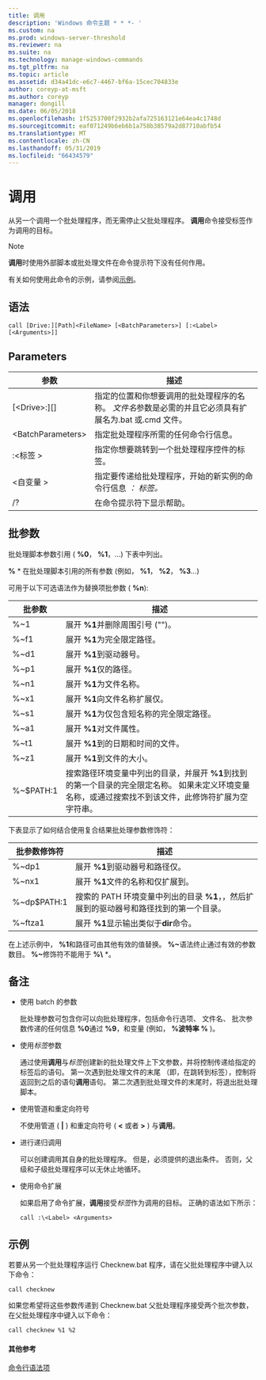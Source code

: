 ```yaml
---
title: 调用
description: 'Windows 命令主题 * * *- '
ms.custom: na
ms.prod: windows-server-threshold
ms.reviewer: na
ms.suite: na
ms.technology: manage-windows-commands
ms.tgt_pltfrm: na
ms.topic: article
ms.assetid: d34a41dc-e6c7-4467-bf6a-15cec704833e
author: coreyp-at-msft
ms.author: coreyp
manager: dongill
ms.date: 06/05/2018
ms.openlocfilehash: 1f5253700f2932b2afa725163121e64ea4c1748d
ms.sourcegitcommit: eaf071249b6eb6b1a758b38579a2d87710abfb54
ms.translationtype: MT
ms.contentlocale: zh-CN
ms.lasthandoff: 05/31/2019
ms.locfileid: "66434579"
---
```

# <a name="call"></a>调用



从另一个调用一个批处理程序，而无需停止父批处理程序。 **调用**命令接受标签作为调用的目标。

> [!NOTE]
> **调用**时使用外部脚本或批处理文件在命令提示符下没有任何作用。

有关如何使用此命令的示例，请参阅[示例](#BKMK_examples)。

## <a name="syntax"></a>语法

```
call [Drive:][Path]<FileName> [<BatchParameters>] [:<Label> [<Arguments>]]
```

## <a name="parameters"></a>Parameters

|           参数           |                                                                         描述                                                                          |
|-------------------------------|--------------------------------------------------------------------------------------------------------------------------------------------------------------|
| [\<Drive>:][<Path>]<FileName> | 指定的位置和你想要调用的批处理程序的名称。 *文件名*参数是必需的并且它必须具有扩展名为.bat 或.cmd 文件。 |
|      \<BatchParameters>       |                                            指定批处理程序所需的任何命令行信息。                                             |
|           :\<标签 >           |                                            指定你想要跳转到一个批处理程序控件的标签。                                             |
|         \<自变量 >          |                     指定要传递给批处理程序，开始的新实例的命令行信息 *： 标签。*                     |
|              /?               |                                                             在命令提示符下显示帮助。                                                             |

## <a name="batch-parameters"></a>批参数

批处理脚本参数引用 ( **%0**， **%1**，...) 下表中列出。

**%** * 在批处理脚本引用的所有参数 (例如， **%1**， **%2**， **%3**...)

可用于以下可选语法作为替换项批参数 ( **%n**):

|批参数|描述|
|---------------|-----------|
|%~1|展开 **%1**并删除周围引号 ("")。|
|%~f1|展开 **%1**为完全限定路径。|
|%~d1|展开 **%1**到驱动器号。|
|%~p1|展开 **%1**仅的路径。|
|%~n1|展开 **%1**为文件名称。|
|%~x1|展开 **%1**向文件名称扩展仅。|
|%~s1|展开 **%1**为仅包含短名称的完全限定路径。|
|%~a1|展开 **%1**对文件属性。|
|%~t1|展开 **%1**到的日期和时间的文件。|
|%~z1|展开 **%1**到文件的大小。|
|%~$PATH:1|搜索路径环境变量中列出的目录，并展开 **%1**到找到的第一个目录的完全限定名称。 如果未定义环境变量名称，或通过搜索找不到该文件，此修饰符扩展为空字符串。|

下表显示了如何结合使用复合结果批处理参数修饰符：

|批参数修饰符|描述|
|-----------------------------|-----------|
|%~dp1|展开 **%1**到驱动器号和路径仅。|
|%~nx1|展开 **%1**文件的名称和仅扩展到。|
|%~dp$PATH:1|搜索的 PATH 环境变量中列出的目录 **%1**，，然后扩展到的驱动器号和路径找到的第一个目录。|
|%~ftza1|展开 **%1**显示输出类似于**dir**命令。|

在上述示例中， **%1**和路径可由其他有效的值替换。 <strong>%~</strong>语法终止通过有效的参数数目。 <strong>%~</strong>修饰符不能用于 **%\\** *。

## <a name="remarks"></a>备注

-   使用 batch 的参数

    批处理参数可包含你可以向批处理程序，包括命令行选项、 文件名、 批次参数传递的任何信息 **%0**通过 **%9**，和变量 (例如， **%波特率 %** )。
-   使用*标签*参数

    通过使用**调用**与*标签*创建新的批处理文件上下文参数，并将控制传递给指定的标签后的语句。 第一次遇到批处理文件的末尾 （即，在跳转到标签），控制将返回到之后的语句**调用**语句。 第二次遇到批处理文件的末尾时，将退出批处理脚本。
-   使用管道和重定向符号

    不使用管道 ( **|** ) 和重定向符号 ( **<** 或者 **>** ) 与**调用**。
-   进行递归调用

    可以创建调用其自身的批处理程序。 但是，必须提供的退出条件。 否则，父级和子级批处理程序可以无休止地循环。
-   使用命令扩展

    如果启用了命令扩展，**调用**接受*标签*作为调用的目标。 正确的语法如下所示：

    `call :\<Label> <Arguments>`

## <a name="BKMK_examples"></a>示例

若要从另一个批处理程序运行 Checknew.bat 程序，请在父批处理程序中键入以下命令：
```
call checknew
```
如果您希望将这些参数传递到 Checknew.bat 父批处理程序接受两个批次参数，在父批处理程序中键入以下命令：
```
call checknew %1 %2
```

#### <a name="additional-references"></a>其他参考

[命令行语法项](command-line-syntax-key.md)